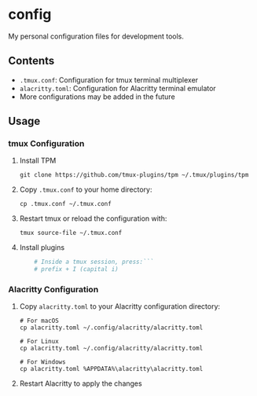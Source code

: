 # config

My personal configuration files for development tools.

## Contents

- `.tmux.conf`: Configuration for tmux terminal multiplexer
- `alacritty.toml`: Configuration for Alacritty terminal emulator
- More configurations may be added in the future

## Usage

### tmux Configuration

1. Install TPM

    ```git clone https://github.com/tmux-plugins/tpm ~/.tmux/plugins/tpm```

2. Copy `.tmux.conf` to your home directory:
   ```
   cp .tmux.conf ~/.tmux.conf
   ```
3. Restart tmux or reload the configuration with:
   ```
   tmux source-file ~/.tmux.conf
   ```
4. Install plugins
    
    ```sh
        # Inside a tmux session, press:```
        # prefix + I (capital i)
     ```

### Alacritty Configuration

1. Copy `alacritty.toml` to your Alacritty configuration directory:
   ```
   # For macOS
   cp alacritty.toml ~/.config/alacritty/alacritty.toml
   
   # For Linux
   cp alacritty.toml ~/.config/alacritty/alacritty.toml
   
   # For Windows
   cp alacritty.toml %APPDATA%\alacritty\alacritty.toml
   ```
2. Restart Alacritty to apply the changes


